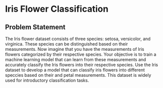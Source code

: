 # Iris Flower Classification

## Problem Statement 

The Iris flower dataset consists of three species: setosa, versicolor, and virginica. These species can be distinguished based on their measurements. Now imagine that you have the measurements of Iris flowers categorized by their respective species. Your objective is to train a machine learning model that can learn from these measurements and accurately classify the Iris flowers into their respective species. Use the Iris dataset to develop a model that can classify iris flowers into different speccies based on their and petal measurements. This dataset is widely used for introductory classification tasks.
